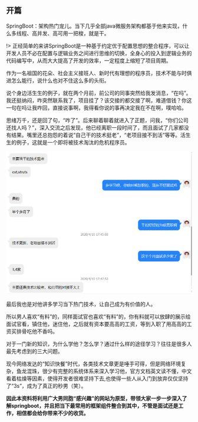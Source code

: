 
## 开篇
SpringBoot：架构热门宠儿。当下几乎全部java微服务架构都基于他来实现，什么多线程、高并发、高可用一把梭，就是干。

!> 正经简单的来讲SpringBoot是一种基于约定优于配置思想的整合程序，可以让开发人员不必在配置与逻辑业务之间进行思维的切换，全身心的投入到逻辑业务的代码编写中，从而大大提高了开发的效率，一定程度上缩短了项目周期。

作为一名祖国的花朵、社会主义接班人、新时代有理想的程序员，技术不能与时俱进怎么能行，说什么也对不住这么多的头衔。

说个身边活生生的例子，就在两个月前，前公司的同事突然给我发消息，“在吗”。我还挺纳闷，咋突然联系我了，项目挂了？该交接的都交接了啊，难道借钱？你这一句在吗让我咋回，直接说事啊，我得看你说的事再决定我在不在啊，噗哈哈。

思绪万千，还是回了句，“咋了”。后来聊着聊着就进入了正题，问我，“你们公司还找人吗？”，深入交流之后发现，他已经离职一段时间了，而且面试了几家都没有结果。嘴里还总抱怨的着说“自己干的技术挺老”，“老项目接不到活”等等。活生生的例子，这就是一个即将被技术淘汰的危机程序员。

![](../static/imgs/qianyan/002.png)

最后我也是对他讲多学习当下热门技术，让自己成为有价值的人。

所以男人喜欢“有料”的，同样面试官也喜欢“有料”的，你有料就可以放肆的展示给面试官看，镇住他，迷住他，之后就有资本要高高的工资，等到入职了用高高的工资买排骨吃他不香吗。

对于一门新的知识，为什么学他？怎么学？通过什么样的途径学习？往往是很多人最先考虑到的三大问题。

现今网络发达的“知识快餐”时代，各类技术文章更是唾手可得，但是网络环境复杂，鱼龙混珠，很少有完整的系统体系来深入学习他，官方文档英文读不懂，中文看着枯燥等因素，使得开发者很难坚持下去,也使得一些人从入门到放弃仅仅坚持了“3s”，成为了真正的秒男（笑）。

**因此本资料将利用广大男同胞“感兴趣”的网站为原型，带领大家一步一步深入了解springboot，并且把当下最常用的框架组件整合到其中，不管是面试还是工作，相信都会给你带来不少的收货。**